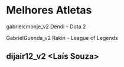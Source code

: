 # Melhores Atletas
 gabrielcmonje_v2
Dendi - Dota 2

GabrielGuenda_v2
Rakin - League of Legends

dijair12_v2
<Ronaldo>
<Laís Souza>
----
